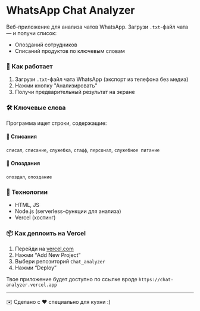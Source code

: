 # WhatsApp Chat Analyzer

Веб-приложение для анализа чатов WhatsApp. Загрузи `.txt`-файл чата — и получи список:
- Опозданий сотрудников
- Списаний продуктов по ключевым словам

### 🚀 Как работает

1. Загрузи `.txt`-файл чата WhatsApp (экспорт из телефона без медиа)
2. Нажми кнопку "Анализировать"
3. Получи предварительный результат на экране

### 🛠 Ключевые слова

Программа ищет строки, содержащие:

#### 🔹 Списания
``списал``, ``списание``, ``служебка``, ``стафф``, ``персонал``, ``служебное питание``

#### 🔹 Опоздания
``опоздал``, ``опоздание``

### 🧠 Технологии
- HTML, JS
- Node.js (serverless-функции для анализа)
- Vercel (хостинг)

### 📦 Как деплоить на Vercel

1. Перейди на [vercel.com](https://vercel.com/)
2. Нажми “Add New Project”
3. Выбери репозиторий `Chat_analyzer`
4. Нажми “Deploy”

Твое приложение будет доступно по ссылке вроде `https://chat-analyzer.vercel.app`

---

✉️ Сделано с ❤️ специально для кухни :)
